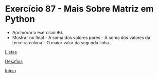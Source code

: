 # Exercício 87 - Mais Sobre Matriz em Python

- Aprimorar o exercício 86.
- Mostrar no final - A soma dos valores pares - A soma dos valores da terceira coluna - O maior valor da segunda linha.

[Listas]()

[Desafios](https://github.com/NandesLima/python-codigos/tree/master/desafios)

[Início](https://github.com/NandesLima/python-codigos)